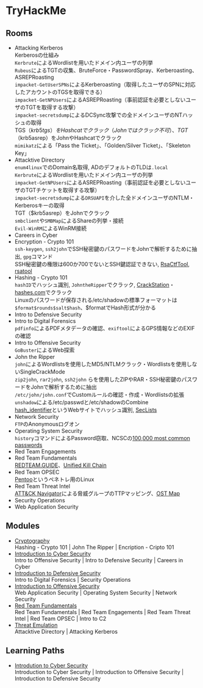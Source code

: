 # TryHackMe
## Rooms
- Attacking Kerberos  
  Kerberosの仕組み  
  `Kerbrute`によるWordlistを用いたドメイン内ユーザの列挙  
  `Rubeus`によるTGTの収集、BruteForce・PasswordSpray、Kerberoasting、ASREPRoasting  
  `impacket-GetUserSPNs`によるKerberoasting（取得したユーザのSPNに対応したアカウントのTGSを取得できる）  
  `impacket-GetNPUsers`によるASREPRoasting（事前認証を必要としないユーザのTGTを取得する攻撃）  
  `impacket-secretsdump`によるDCSync攻撃での全ドメインユーザのNTハッシュの取得  
  TGS（$krb5tgs）をHashcatでクラック（Johnではクラック不可）、TGT（$krb5asrep）をJohnやHashcatでクラック  
  `mimikatz`による「Pass the Ticket」、「Golden/Silver Ticket」、「Skeleton Key」
- Attacktive Directory  
  `enum4linux`でのDomain名取得, ADのデフォルトのTLDは`.local`  
  `Kerbrute`によるWordlistを用いたドメイン内ユーザの列挙  
  `impacket-GetNPUsers`によるASREPRoasting（事前認証を必要としないユーザのTGTチケットを取得する攻撃）  
  `impacket-secretsdump`による`DRSUAPI`を介した全ドメインユーザのNTLM・Kerberosキーの取得  
  TGT（$krb5asrep）をJohnでクラック  
  `smbclient`や`SMBMap`によるShareの列挙・接続  
  `Evil-WinRM`によるWinRM接続
- Careers in Cyber
- Encryption - Crypto 101  
  `ssh-keygen`, `ssh2john`でSSH秘密鍵のパスワードをJohnで解析するために抽出, `gpg`コマンド  
  SSH秘密鍵の権限は600か700でないとSSH鍵認証できない, [RsaCtfTool](https://github.com/Ganapati/RsaCtfTool), [rsatool](https://github.com/ius/rsatool)
- Hashing - Crypto 101  
  `hashID`でハッシュ識別, `JohntheRipper`でクラック, [CrackStation](https://crackstation.net/)・[hashes.com](https://hashes.com/en/decrypt/hash)でクラック  
  Linuxのパスワードが保存される/etc/shadowの標準フォーマットは`$format$rounds$salt$hash`、$formatでHash形式が分かる
- Intro to Defensive Security
- Intro to Digital Forensics  
  `pdfinfo`によるPDFメタデータの確認、`exiftool`によるGPS情報などのEXIFの確認
- Intro to Offensive Security  
  `GoBuster`によるWeb探索
- John the Ripper  
  `john`によるWordlistsを使用したMD5/NTLMクラック・Wordlistsを使用しないSingleCrackMode  
  `zip2john`, `rar2john`, `ssh2john` らを使用したZIPやRAR・SSH秘密鍵のパスワードをJohnで解析するために抽出  
  `/etc/john/john.conf`でCustomルールの確認・作成・Wordlistsの拡張  
  `unshadow`による/etc/passwdと/etc/shadowのCombine   
  [hash_identifier](https://hashes.com/en/tools/hash_identifier)というWebサイトでハッシュ識別, [SecLists](https://github.com/danielmiessler/SecLists)
- Network Security  
  `FTP`のAnonymousログオン
- Operating System Security  
  `history`コマンドによるPassword窃取、NCSCの[100,000 most common passwords](https://www.ncsc.gov.uk/blog-post/passwords-passwords-everywhere)
- Red Team Engagements
- Red Team Fundamentals  
  [REDTEAM.GUIDE](https://redteam.guide/)、[Unified Kill Chain](https://unifiedkillchain.com/)
- Red Team OPSEC  
  [Pentoo](https://pentoo.github.io/)というペネトレ用のLinux
- Red Team Threat Intel  
  [ATT&CK Navigator](https://mitre-attack.github.io/attack-navigator/)による脅威グループのTTPマッピング、[OST Map](https://intezer.com/ost-map/)
- Security Operations
- Web Application Security


## Modules
- [Cryptography](https://tryhackme.com/module/cryptography)  
  Hashing - Crypto 101 | John The Ripper | Encription - Cripto 101
- [Introduction to Cyber Security](https://tryhackme.com/module/introduction-to-cyber-security)  
  Intro to Offensive Security | Intro to Defensive Security | Careers in Cyber
- [Introduction to Defensive Security](https://tryhackme.com/module/introduction-to-defensive-security)  
  Intro to Digital Forensics | Security Operations
- [Introduction to Offensive Security](https://tryhackme.com/module/introduction-to-offensive-security)  
  Web Application Security | Operating System Security | Network Security
- [Red Team Fundamentals](https://tryhackme.com/module/red-team-fundamentals)  
  Red Team Fundamentals | Red Team Engagements | Red Team Threat Intel | Red Team OPSEC | Intro to C2
- [Threat Emulation](https://tryhackme.com/module/threat-emulation-old)  
  Attacktive Directory | Attacking Kerberos


## Learning Paths
- [Introdution to Cyber Security](https://tryhackme.com/path/outline/introtocyber)  
  Introduction to Cyber Security | Introduction to Offensive Security | Introduction to Defensive Security
